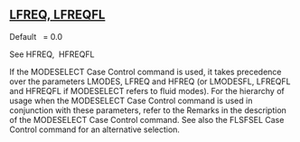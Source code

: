 ## [LFREQ, LFREQFL](https://nexus.hexagon.com/documentationcenter/bundle/MSC_Nastran_2022.4/page/Nastran_Combined_Book/qrg/parameters/TOC.LFREQ.LFREQFL.xhtml)

Default    = 0.0

See  HFREQ,  HFREQFL

If the MODESELECT Case Control command is used, it takes precedence over the parameters LMODES, LFREQ and HFREQ (or LMODESFL, LFREQFL and HFREQFL if MODESELECT refers to fluid modes). For the hierarchy of usage when the MODESELECT Case Control command is used in conjunction with these parameters, refer to the Remarks in the description of the MODESELECT Case Control command. See also the FLSFSEL Case Control command for an alternative selection.


